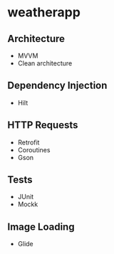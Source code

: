# weatherapp

## Architecture

* MVVM
* Clean architecture

## Dependency Injection

* Hilt

## HTTP Requests

* Retrofit
* Coroutines
* Gson
 
## Tests

* JUnit
* Mockk

## Image Loading

* Glide

